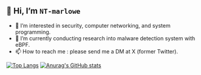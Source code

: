 ## 👋 Hi, I’m `NT-marlowe`
- 👀 I’m interested in security, computer networking, and system programming.
- 🌱 I’m currently conducting research into malware detection system with eBPF.
- 📫 How to reach me : please send me a DM at X (former Twitter).

<!---
NT-marlowe/NT-marlowe is a ✨ special ✨ repository because its `README.md` (this file) appears on your GitHub profile.
You can click the Preview link to take a look at your changes.
--->
[![Top Langs](https://github-readme-stats.vercel.app/api/top-langs/?username=NT-marlowe&layout=compact&theme=tokyonight)](https://github.com/anuraghazra/github-readme-stats)
[![Anurag's GitHub stats](https://github-readme-stats.vercel.app/api?username=NT-marlowe&show_icons=true&theme=tokyonight)](https://github.com/anuraghazra/github-readme-stats)
